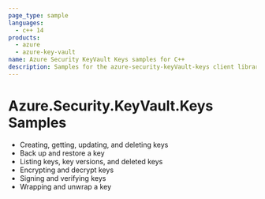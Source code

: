 ```yaml
---
page_type: sample
languages:
  - c++ 14
products:
  - azure
  - azure-key-vault
name: Azure Security KeyVault Keys samples for C++
description: Samples for the azure-security-keyVault-keys client library.
---
```


# Azure.Security.KeyVault.Keys Samples

- Creating, getting, updating, and deleting keys
- Back up and restore a key
- Listing keys, key versions, and deleted keys
- Encrypting and decrypt keys
- Signing and verifying keys
- Wrapping and unwrap a key
